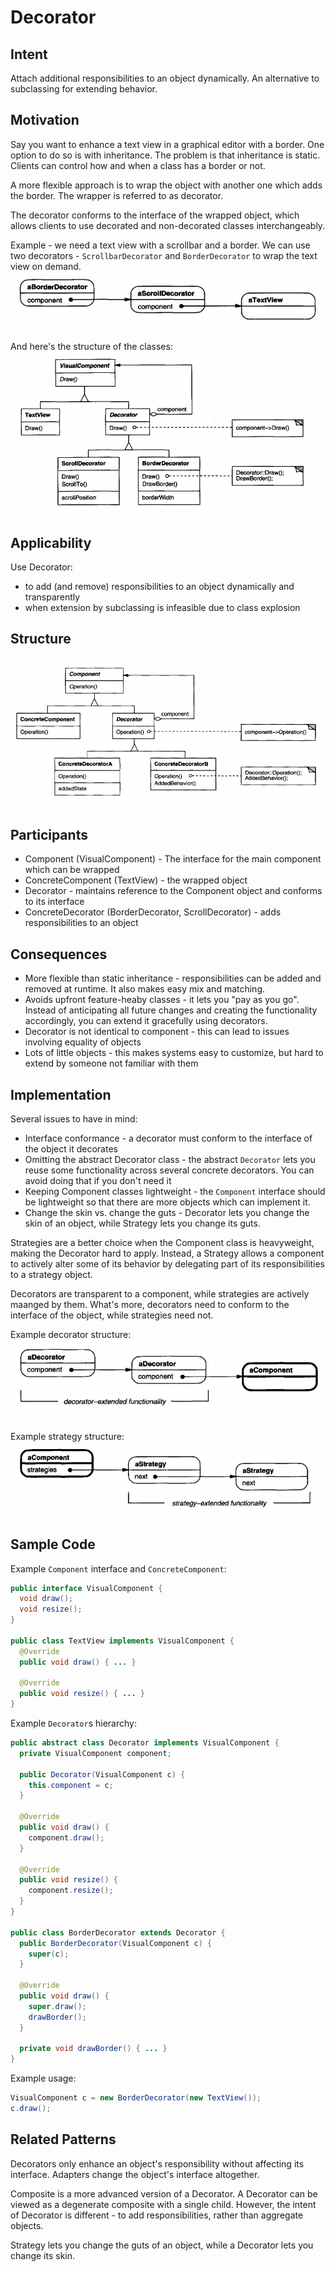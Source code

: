 # Decorator

## Intent
Attach additional responsibilities to an object dynamically. An alternative to subclassing for extending behavior.

## Motivation
Say you want to enhance a text view in a graphical editor with a border. One option to do so is with inheritance.
The problem is that inheritance is static. Clients can control how and when a class has a border or not.

A more flexible approach is to wrap the object with another one which adds the border. The wrapper is referred to as decorator.

The decorator conforms to the interface of the wrapped object, which allows clients to use decorated and non-decorated classes interchangeably.

Example - we need a text view with a scrollbar and a border.
We can use two decorators - `ScrollbarDecorator` and `BorderDecorator` to wrap the text view on demand.
![Decorator Example](images/decorator-example.png)

And here's the structure of the classes:
![Decorator Example Structure](images/decorator-example-structure.png)

## Applicability
Use Decorator:
 * to add (and remove) responsibilities to an object dynamically and transparently
 * when extension by subclassing is infeasible due to class explosion

## Structure
![Decorator Structure](images/decorator-structure.png)

## Participants
 * Component (VisualComponent) - The interface for the main component which can be wrapped
 * ConcreteComponent (TextView) - the wrapped object
 * Decorator - maintains reference to the Component object and conforms to its interface
 * ConcreteDecorator (BorderDecorator, ScrollDecorator) - adds responsibilities to an object

## Consequences
 * More flexible than static inheritance - responsibilities can be added and removed at runtime. It also makes easy mix and matching.
 * Avoids upfront feature-heaby classes - it lets you "pay as you go". Instead of anticipating all future changes and creating the functionality accordingly, you can extend it gracefully using decorators.
 * Decorator is not identical to component - this can lead to issues involving equality of objects
 * Lots of little objects - this makes systems easy to customize, but hard to extend by someone not familiar with them

## Implementation
Several issues to have in mind:
 * Interface conformance - a decorator must conform to the interface of the object it decorates
 * Omitting the abstract Decorator class - the abstract `Decorator` lets you reuse some functionality across several concrete decorators. You can avoid doing that if you don't need it
 * Keeping Component classes lightweight - the `Component` interface should be lightweight so that there are more objects which can implement it.
 * Change the skin vs. change the guts - Decorator lets you change the skin of an object, while Strategy lets you change its guts.

Strategies are a better choice when the Component class is heavyweight, making the Decorator hard to apply.
Instead, a Strategy allows a component to actively alter some of its behavior by delegating part of its responsibilities to a strategy object.

Decorators are transparent to a component, while strategies are actively maanged by them. What's more, decorators need to conform to the interface of the object, while strategies need not.

Example decorator structure:
![Decorator extended functionality](images/decorator-extended-functionality.png)

Example strategy structure:
![Strategy extended functionality](images/strategy-extended-functionality.png)

## Sample Code
Example `Component` interface and `ConcreteComponent`:
```java
public interface VisualComponent {
  void draw();
  void resize();
}

public class TextView implements VisualComponent {
  @Override
  public void draw() { ... }

  @Override
  public void resize() { ... }
}
```

Example `Decorator`s hierarchy:
```java
public abstract class Decorator implements VisualComponent {
  private VisualComponent component;

  public Decorator(VisualComponent c) {
    this.component = c;
  }

  @Override
  public void draw() {
    component.draw();
  }

  @Override
  public void resize() {
    component.resize();
  }
}

public class BorderDecorator extends Decorator {
  public BorderDecorator(VisualComponent c) {
    super(c);
  }

  @Override
  public void draw() {
    super.draw();
    drawBorder();
  }

  private void drawBorder() { ... }
}
```

Example usage:
```java
VisualComponent c = new BorderDecorator(new TextView());
c.draw();
```

## Related Patterns
Decorators only enhance an object's responsibility without affecting its interface. Adapters change the object's interface altogether.

Composite is a more advanced version of a Decorator. A Decorator can be viewed as a degenerate composite with a single child.
However, the intent of Decorator is different - to add responsibilities, rather than aggregate objects.

Strategy lets you change the guts of an object, while a Decorator lets you change its skin.
